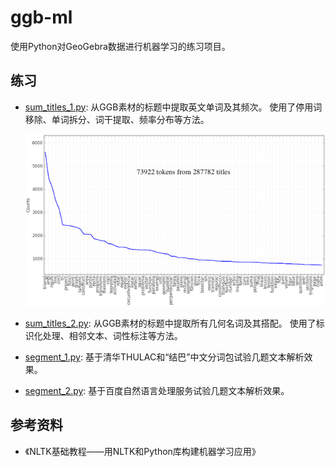 # ggb-ml

使用Python对GeoGebra数据进行机器学习的练习项目。

## 练习

- [sum_titles_1.py](sum_titles_1.py): 从GGB素材的标题中提取英文单词及其频次。
  使用了停用词移除、单词拆分、词干提取、频率分布等方法。

  ![](screenshot/sum_titles_1.png)

- [sum_titles_2.py](sum_titles_2.py): 从GGB素材的标题中提取所有几何名词及其搭配。
  使用了标识化处理、相邻文本、词性标注等方法。

- [segment_1.py](segment_1.py): 基于清华THULAC和“结巴”中文分词包试验几题文本解析效果。

- [segment_2.py](segment_2.py): 基于百度自然语言处理服务试验几题文本解析效果。

## 参考资料

- 《NLTK基础教程——用NLTK和Python库构建机器学习应用》
